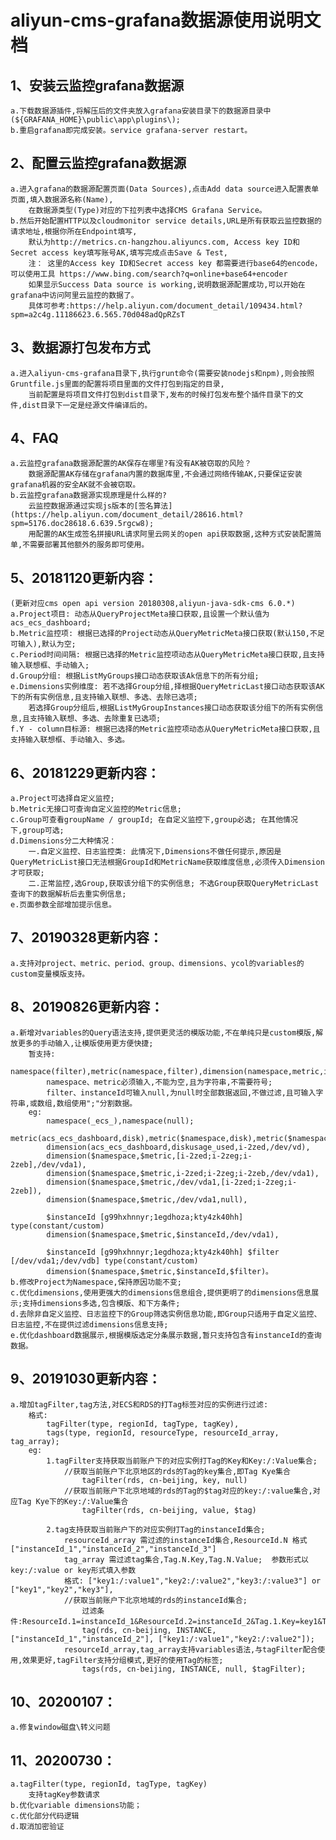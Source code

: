 # aliyun-cms-grafana数据源使用说明文档

## 1、安装云监控grafana数据源
    a.下载数据源插件,将解压后的文件夹放入grafana安装目录下的数据源目录中(${GRAFANA_HOME}\public\app\plugins\);
    b.重启grafana即完成安装。service grafana-server restart。
## 2、配置云监控grafana数据源
    a.进入grafana的数据源配置页面(Data Sources),点击Add data source进入配置表单页面,填入数据源名称(Name),
        在数据源类型(Type)对应的下拉列表中选择CMS Grafana Service。
    b.然后开始配置HTTP以及cloudmonitor service details,URL是所有获取云监控数据的请求地址,根据你所在Endpoint填写,
        默认为http://metrics.cn-hangzhou.aliyuncs.com, Access key ID和Secret access key填写账号AK,填写完成点击Save & Test,
        注： 这里的Access key ID和Secret access key 都需要进行base64的encode，可以使用工具 https://www.bing.com/search?q=online+base64+encoder
        如果显示Success Data source is working,说明数据源配置成功,可以开始在grafana中访问阿里云监控的数据了。
        具体可参考:https://help.aliyun.com/document_detail/109434.html?spm=a2c4g.11186623.6.565.70d048adQpRZsT
## 3、数据源打包发布方式
    a.进入aliyun-cms-grafana目录下,执行grunt命令(需要安装nodejs和npm),则会按照Gruntfile.js里面的配置将项目里面的文件打包到指定的目录,
        当前配置是将项目文件打包到dist目录下,发布的时候打包发布整个插件目录下的文件,dist目录下一定是经源文件编译后的。
## 4、FAQ
    a.云监控grafana数据源配置的AK保存在哪里?有没有AK被窃取的风险？
        数据源配置AK存储在grafana内置的数据库里,不会通过网络传输AK,只要保证安装grafana机器的安全AK就不会被窃取。
    b.云监控grafana数据源实现原理是什么样的?
        云监控数据源通过实现js版本的[签名算法](https://help.aliyun.com/document_detail/28616.html?spm=5176.doc28618.6.639.5rgcw8);
        用配置的AK生成签名拼接URL请求阿里云网关的open api获取数据,这种方式安装配置简单,不需要部署其他额外的服务即可使用。
## 5、20181120更新内容：
    (更新对应cms open api version 20180308,aliyun-java-sdk-cms 6.0.*)
    a.Project项目: 动态从QueryProjectMeta接口获取,且设置一个默认值为acs_ecs_dashboard;
    b.Metric监控项: 根据已选择的Project动态从QueryMetricMeta接口获取(默认150,不足可输入),默认为空;
    c.Period时间间隔: 根据已选择的Metric监控项动态从QueryMetricMeta接口获取,且支持输入联想框、手动输入;
    d.Group分组: 根据ListMyGroups接口动态获取该Ak信息下的所有分组;
    e.Dimensions实例维度: 若不选择Group分组,择根据QueryMetricLast接口动态获取该AK下的所有实例信息,且支持输入联想、多选、去除已选项;
        若选择Group分组后,根据ListMyGroupInstances接口动态获取该分组下的所有实例信息,且支持输入联想、多选、去除重复已选项;
    f.Y - column目标源: 根据已选择的Metric监控项动态从QueryMetricMeta接口获取,且支持输入联想框、手动输入、多选。
## 6、20181229更新内容：
    a.Project可选择自定义监控;
    b.Metric无接口可查询自定义监控的Metric信息;
    c.Group可查看groupName / groupId; 在自定义监控下,group必选; 在其他情况下,group可选;
    d.Dimensions分二大种情况：
        一.自定义监控、日志监控类: 此情况下,Dimensions不做任何提示,原因是QueryMetricList接口无法根据GroupId和MetricName获取维度信息,必须传入Dimension才可获取;
        二.正常监控,选Group,获取该分组下的实例信息; 不选Group获取QueryMetricLast查询下的数据解析后去重实例信息;
    e.页面参数全部增加提示信息。
## 7、20190328更新内容：
    a.支持对project、metric、period、group、dimensions、ycol的variables的custom变量模版支持。
## 8、20190826更新内容：
    a.新增对variables的Query语法支持,提供更灵活的模版功能,不在单纯只是custom模版,解放更多的手动输入,让模版使用更方便快捷;
        暂支持:
            namespace(filter),metric(namespace,filter),dimension(namespace,metric,instanceId,filter);
            namespace、metric必须输入,不能为空,且为字符串,不需要符号;
            filter、instanceId可输入null,为null时全部数据返回,不做过滤,且可输入字符串,或数组,数组使用";"分割数据。
        eg:
            namespace(_ecs_),namespace(null);
            metric(acs_ecs_dashboard,disk),metric($namespace,disk),metric($namespace,null);
            dimension(acs_ecs_dashboard,diskusage_used,i-2zed,/dev/vd),
            dimension($namespace,$metric,[i-2zed;i-2zeg;i-2zeb],/dev/vda1),
            dimension($namespace,$metric,i-2zed;i-2zeg;i-2zeb,/dev/vda1),
            dimension($namespace,$metric,/dev/vda1,[i-2zed;i-2zeg;i-2zeb]),
            dimension($namespace,$metric,/dev/vda1,null),

            $instanceId	[g99hxhnnyr;1egdhoza;kty4zk40hh] type(constant/custom)
            dimension($namespace,$metric,$instanceId,/dev/vda1),

            $instanceId	[g99hxhnnyr;1egdhoza;kty4zk40hh] $filter [/dev/vda1;/dev/vdb] type(constant/custom)
            dimension($namespace,$metric,$instanceId,$filter)。
    b.修改Project为Namespace,保持原因功能不变;
    c.优化dimensions,使用更强大的dimensions信息组合,提供更明了的dimensions信息展示;支持dimensions多选,包含模版、和下方条件;
    d.去除非自定义监控、日志监控下的Group筛选实例信息功能,即Group只适用于自定义监控、日志监控,不在提供过滤dimensions信息支持;
    e.优化dashboard数据展示,根据模版选定分条展示数据,暂只支持包含有instanceId的查询数据。
## 9、20191030更新内容：
    a.增加tagFilter,tag方法,对ECS和RDS的打Tag标签对应的实例进行过滤:
        格式:
            tagFilter(type, regionId, tagType, tagKey),
            tags(type, regionId, resourceType, resourceId_array, tag_array);
        eg:
            1.tagFilter支持获取当前账户下的对应实例打Tag的Key和Key:/:Value集合;
                //获取当前账户下北京地区的rds的Tag的key集合,即Tag Kye集合
                    tagFilter(rds, cn-beijing, key, null) 
                //获取当前账户下北京地域的rds的Tag的$tag对应的key:/:value集合,对应Tag Kye下的Key:/:Value集合
                    tagFilter(rds, cn-beijing, value, $tag) 
            
            2.tag支持获取当前账户下的对应实例打Tag的instanceId集合;
                resourceId_array 需过滤的instanceId集合,ResourceId.N 格式["instanceId_1","instanceId_2","instanceId_3"]
                tag_array 需过滤tag集合,Tag.N.Key,Tag.N.Value;  参数形式以 key:/:value or key形式填入参数
                格式: ["key1:/:value1","key2:/:value2","key3:/:value3"] or ["key1","key2","key3"],
                //获取当前账户下北京地域的rds的instanceId集合;
                    过滤条件:ResourceId.1=instanceId_1&ResourceId.2=instanceId_2&Tag.1.Key=key1&Tag.1.Value=value1&Tag.2.Key=key2&Tag.2.Value=value2
                    tag(rds, cn-beijing, INSTANCE, ["instanceId_1","instanceId_2"], ["key1:/:value1","key2:/:value2"]);
                resourceId_array,tag_array支持variables语法,与tagFilter配合使用,效果更好,tagFilter支持分组模式,更好的使用Tag的标签;
                    tags(rds, cn-beijing, INSTANCE, null, $tagFilter);
## 10、20200107：
    a.修复window磁盘\转义问题
## 11、20200730：
    a.tagFilter(type, regionId, tagType, tagKey)
        支持tagKey参数请求
    b.优化variable dimensions功能；
    c.优化部分代码逻辑
    d.取消加密验证
